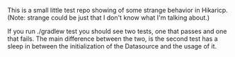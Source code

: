 This is a small little test repo showing of some strange behavior in Hikaricp. (Note: strange could be just that I don't know what I'm talking about.)

If you run ./gradlew test you should see two tests, one that passes and one that fails. The main difference between the two, is the second test has a sleep in between the initialization of the Datasource and the usage of it.
